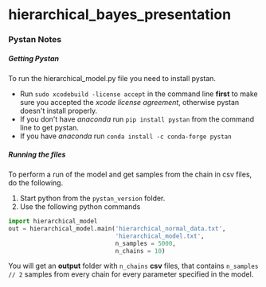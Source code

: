 # hierarchical_bayes_presentation

### Pystan Notes

##### Getting Pystan
To run the hierarchical_model.py file you need to install pystan.
- Run `sudo xcodebuild -license accept` in the command line **first** to make sure you accepted the *xcode license agreement*, otherwise pystan doesn't install properly.
-  If you don't have *anaconda* run `pip install pystan` from the command line to get pystan.
-  If you have *anaconda* run `conda install -c conda-forge pystan` 

##### Running the files

To perform a run of the model and get samples from the chain in csv files, do the following.

1. Start python from the `pystan_version` folder. 
2. Use the following python commands
```python
import hierarchical_model
out = hierarchical_model.main('hierarchical_normal_data.txt', 
                              'hierarchical_model.txt', 
                              n_samples = 5000, 
                              n_chains = 10)
``` 
You will get an **output** folder with `n_chains` **csv** files, that contains `n_samples // 2` samples from every chain for every parameter specified in the model.
